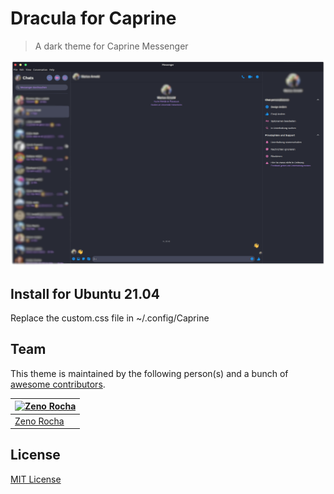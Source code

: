 # Dracula for Caprine

> A dark theme for Caprine Messenger

![Screenshot](./screenshot_1.png)

## Install for Ubuntu 21.04

Replace the custom.css file in ~/.config/Caprine

## Team

This theme is maintained by the following person(s) and a bunch of [awesome contributors](https://github.com/dracula/template/graphs/contributors).

[![Zeno Rocha](https://github.com/zenorocha.png?size=100)](https://github.com/zenorocha) |
--- |
[Zeno Rocha](https://github.com/zenorocha) |

## License

[MIT License](./LICENSE)
